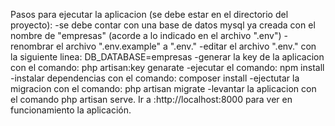Pasos para ejecutar la aplicacion (se debe estar en el directorio del proyecto):
-se debe contar con una base de datos mysql ya creada con el nombre de "empresas" (acorde a lo indicado en el archivo ".env")
-renombrar el archivo ".env.example" a ".env."
-editar el archivo ".env." con la siguiente linea:
DB_DATABASE=empresas
-generar la key de la aplicacion con el comando: php artisan:key genarate
-ejecutar el comando: npm install
-instalar dependencias con el comando: composer install
-ejectutar la migracion con el comando: php artisan migrate
-levantar la aplicacion con el comando php artisan serve. Ir a :http://localhost:8000 para ver en funcionamiento la aplicación.
